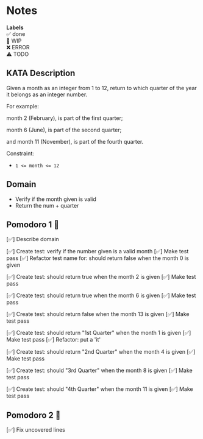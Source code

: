 # Notes

**Labels**  
✅ done  
🚧 WIP  
❌ ERROR  
⚠️ TODO

## KATA Description
Given a month as an integer from 1 to 12, return to which quarter of the year it belongs as an integer number.

For example:

 month 2 (February), is part of the first quarter; 

month 6 (June), is part of the second quarter; 

and month 11 (November), is part of the fourth quarter.

Constraint:

- `1 <= month <= 12`

## Domain
- Verify if the month given is valid
- Return the num + quarter 

## Pomodoro 1 🍅

[✅] Describe domain

[✅] Create test: verify if the number given is a valid month
[✅] Make test pass
[✅] Refactor test name for: should return false when the month 0 is given

[✅] Create test: should return true when the month 2 is given
[✅] Make test pass

[✅] Create test: should return true when the month 6 is given
[✅] Make test pass

[✅] Create test: should return false when the month 13 is given
[✅] Make test pass

[✅] Create test: should return "1st Quarter" when the month 1 is given
[✅] Make test pass
[✅] Refactor: put a 'it'

[✅] Create test: should return "2nd Quarter" when the month 4 is given
[✅] Make test pass

[✅] Create test: should "3rd Quarter" when the month 8 is given
[✅] Make test pass

[✅] Create test: should "4th Quarter" when the month 11 is given
[✅] Make test pass

## Pomodoro 2 🍅
[✅] Fix uncovered lines